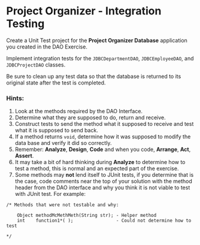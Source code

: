 # Project Organizer - Integration Testing

Create a Unit Test project for the **Project Organizer Database** application you created in the DAO Exercise.

Implement integration tests for the `JDBCDepartmentDAO`, `JDBCEmployeeDAO`, and `JDBCProjectDAO` classes.

Be sure to clean up any test data so that the database is returned to its original state after the test is completed.

### Hints: ### 
1. Look at the methods required by the DAO Interface.  
2. Determine what they are supposed to do, return and receive.
3. Construct tests to send the method what it supposed to receive and test what it is supposed to send back.
4. If a method returns `void`, determine how it was supposed to modify the data base and verify it did so correctly.
5. Remember: **Analyze**, **Design**, **Code** and when you code,  **Arrange**, **Act**, **Assert**.
6. It may take a bit of hard thinking during **Analyze** to determine how to test a method, this is normal and an expected part of the exercise. 
7. Some methods may **not** lend itself to JUnit tests, if you determine that is the case, code comments near the top of your solution with the method header from the DAO interface and why you think it is not viable to test with JUnit test.  For example:

```
/* Methods that were not testable and why:
      
    Object methodMcMethMeth(String str); - Helper method
    int    function1*( );                - Could not determine how to test
    
*/
  ```
